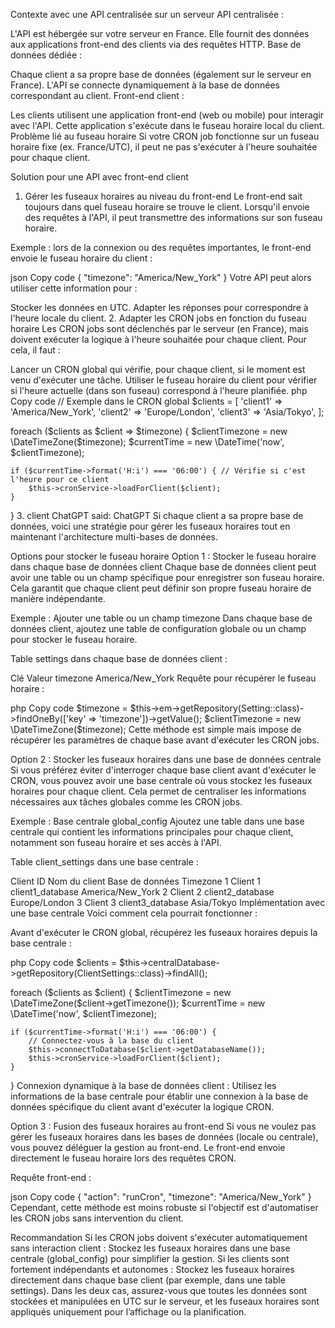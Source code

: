 Contexte avec une API centralisée sur un serveur
API centralisée :

L'API est hébergée sur votre serveur en France.
Elle fournit des données aux applications front-end des clients via des requêtes HTTP.
Base de données dédiée :

Chaque client a sa propre base de données (également sur le serveur en France).
L'API se connecte dynamiquement à la base de données correspondant au client.
Front-end client :

Les clients utilisent une application front-end (web ou mobile) pour interagir avec l'API.
Cette application s'exécute dans le fuseau horaire local du client.
Problème lié au fuseau horaire
Si votre CRON job fonctionne sur un fuseau horaire fixe (ex. France/UTC), il peut ne pas s'exécuter à l'heure souhaitée pour chaque client.

Solution pour une API avec front-end client
1. Gérer les fuseaux horaires au niveau du front-end
Le front-end sait toujours dans quel fuseau horaire se trouve le client. Lorsqu'il envoie des requêtes à l'API, il peut transmettre des informations sur son fuseau horaire.

Exemple : lors de la connexion ou des requêtes importantes, le front-end envoie le fuseau horaire du client :

json
Copy code
{
  "timezone": "America/New_York"
}
Votre API peut alors utiliser cette information pour :

Stocker les données en UTC.
Adapter les réponses pour correspondre à l'heure locale du client.
2. Adapter les CRON jobs en fonction du fuseau horaire
Les CRON jobs sont déclenchés par le serveur (en France), mais doivent exécuter la logique à l'heure souhaitée pour chaque client. Pour cela, il faut :

Lancer un CRON global qui vérifie, pour chaque client, si le moment est venu d'exécuter une tâche.
Utiliser le fuseau horaire du client pour vérifier si l'heure actuelle (dans son fuseau) correspond à l'heure planifiée.
php
Copy code
// Exemple dans le CRON global
$clients = [
    'client1' => 'America/New_York',
    'client2' => 'Europe/London',
    'client3' => 'Asia/Tokyo',
];

foreach ($clients as $client => $timezone) {
    $clientTimezone = new \DateTimeZone($timezone);
    $currentTime = new \DateTime('now', $clientTimezone);

    if ($currentTime->format('H:i') === '06:00') { // Vérifie si c'est l'heure pour ce client
        $this->cronService->loadForClient($client);
    }
}
3. client
ChatGPT said:
ChatGPT
Si chaque client a sa propre base de données, voici une stratégie pour gérer les fuseaux horaires tout en maintenant l'architecture multi-bases de données.

Options pour stocker le fuseau horaire
Option 1 : Stocker le fuseau horaire dans chaque base de données client
Chaque base de données client peut avoir une table ou un champ spécifique pour enregistrer son fuseau horaire. Cela garantit que chaque client peut définir son propre fuseau horaire de manière indépendante.

Exemple : Ajouter une table ou un champ timezone
Dans chaque base de données client, ajoutez une table de configuration globale ou un champ pour stocker le fuseau horaire.

Table settings dans chaque base de données client :

Clé	Valeur
timezone	America/New_York
Requête pour récupérer le fuseau horaire :

php
Copy code
$timezone = $this->em->getRepository(Setting::class)->findOneBy(['key' => 'timezone'])->getValue();
$clientTimezone = new \DateTimeZone($timezone);
Cette méthode est simple mais impose de récupérer les paramètres de chaque base avant d'exécuter les CRON jobs.

Option 2 : Stocker les fuseaux horaires dans une base de données centrale
Si vous préférez éviter d'interroger chaque base client avant d'exécuter le CRON, vous pouvez avoir une base centrale où vous stockez les fuseaux horaires pour chaque client. Cela permet de centraliser les informations nécessaires aux tâches globales comme les CRON jobs.

Exemple : Base centrale global_config
Ajoutez une table dans une base centrale qui contient les informations principales pour chaque client, notamment son fuseau horaire et ses accès à l'API.

Table client_settings dans une base centrale :

Client ID	Nom du client	Base de données	Timezone
1	Client 1	client1_database	America/New_York
2	Client 2	client2_database	Europe/London
3	Client 3	client3_database	Asia/Tokyo
Implémentation avec une base centrale
Voici comment cela pourrait fonctionner :

Avant d'exécuter le CRON global, récupérez les fuseaux horaires depuis la base centrale :

php
Copy code
$clients = $this->centralDatabase->getRepository(ClientSettings::class)->findAll();

foreach ($clients as $client) {
    $clientTimezone = new \DateTimeZone($client->getTimezone());
    $currentTime = new \DateTime('now', $clientTimezone);

    if ($currentTime->format('H:i') === '06:00') {
        // Connectez-vous à la base du client
        $this->connectToDatabase($client->getDatabaseName());
        $this->cronService->loadForClient($client);
    }
}
Connexion dynamique à la base de données client : Utilisez les informations de la base centrale pour établir une connexion à la base de données spécifique du client avant d'exécuter la logique CRON.

Option 3 : Fusion des fuseaux horaires au front-end
Si vous ne voulez pas gérer les fuseaux horaires dans les bases de données (locale ou centrale), vous pouvez déléguer la gestion au front-end. Le front-end envoie directement le fuseau horaire lors des requêtes CRON.

Requête front-end :

json
Copy code
{
  "action": "runCron",
  "timezone": "America/New_York"
}
Cependant, cette méthode est moins robuste si l'objectif est d'automatiser les CRON jobs sans intervention du client.

Recommandation
Si les CRON jobs doivent s'exécuter automatiquement sans interaction client : Stockez les fuseaux horaires dans une base centrale (global_config) pour simplifier la gestion.
Si les clients sont fortement indépendants et autonomes : Stockez les fuseaux horaires directement dans chaque base client (par exemple, dans une table settings).
Dans les deux cas, assurez-vous que toutes les données sont stockées et manipulées en UTC sur le serveur, et les fuseaux horaires sont appliqués uniquement pour l’affichage ou la planification.